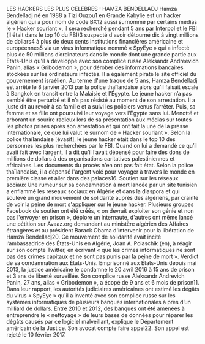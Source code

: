 LES HACKERS LES PLUS CELEBRES : HAMZA BENDELLADJ
Hamza Bendelladj né en 1988 a Tizi Ouzou1 en Grande Kabylie est un hacker algérien qui a pour nom de code BX12 aussi surnommé par certains médias le « Hacker souriant », il sera recherché pendant 5 ans par Interpol et le FBI (il était dans le top 10 du FBI)3 suspecté d'avoir détourné dix à vingt millions de dollars4 à plus de deux cents institutions financières américaine et européennes5 via un virus informatique nommé « SpyEye » qui a infecté plus de 50 millions d’ordinateurs dans le monde dont une grande partie aux États-Unis qu'il a développé avec son complice russe Aleksandr Andreevich Panin, alias « Gribodemon », pour dérober des informations bancaires stockées sur les ordinateurs infectés. Il a également piraté le site officiel du gouvernement israélien. Au terme d'une traque de 5 ans, Hamza Bendelladj est arrêté le 8 janvier 2013 par la police thaïlandaise alors qu'il faisait escale à Bangkok en transit entre la Malaisie et l'Égypte. Le jeune hacker n’a pas semblé être perturbé et il n’a pas résisté au moment de son arrestation. Il a juste dit au revoir à sa famille et a suivi les policiers venus l’arrêter. Puis, sa femme et sa fille ont poursuivi leur voyage vers l’Égypte sans lui. Menotté et arborant un sourire radieux lors de sa présentation aux médias sur toutes les photos prises après son arrestation et qui ont fait la une de la presse internationale, ce que lui valut le surnom de « Hacker souriant ». Selon la police thaïlandaise [évasif], le jeune hacker était dans le top 10 des personnes les plus recherchées par le FBI. Quand on lui a demandé ce qu’il avait fait avec l’argent, il a dit qu’il l’avait dépensé pour faire des dons de millions de dollars à des organisations caritatives palestiniennes et africaines. Les documents du procès n'en ont pas fait état. Selon la police thaïlandaise, il a dépensé l'argent volé pour voyager à travers le monde en première classe et aller dans des palaces16. Soutien sur les réseaux sociaux
Une rumeur sur sa condamnation à mort lancée par un site tunisien a enflammé les réseaux sociaux en Algérie et dans la diaspora et qui soulevé un grand mouvement de solidarité auprès des algériens, par crainte de voir la peine de mort s'appliquer sur le jeune hacker. Plusieurs groupes Facebook de soutien ont été créés, « on devrait exploiter son génie et non pas l'envoyer en prison », déplore un internaute, d'autres ont même lancé une pétition sur Avaaz.org demandant au ministère algérien des Affaires étrangères et au président Barack Obama d'intervenir pour la libération de Hamza Bendelladj20. Ce mouvement de solidarité avait incité l’ambassadrice des États-Unis en Algérie, Joan A. Polaschik (en), à réagir sur son compte Twitter, en écrivant « que les crimes informatiques ne sont pas des crimes capitaux et ne sont pas punis par la peine de mort ». Verdict de sa condamnation aux États-Unis. Emprisonné aux États-Unis depuis mai 2013, la justice américaine le condamne le 20 avril 2016 à 15 ans de prison et 3 ans de liberté surveillée. Son complice russe Aleksandr Andrevich Panin, 27 ans, alias « Gribodemon », a écopé de 9 ans et 6 mois de prison11. Dans leur rapport, les autorités judiciaires américaines ont estimé les dégâts du virus « SpyEye » qu'il a inventé avec son complice russe sur les systèmes informatiques de plusieurs banques internationales à près d’un milliard de dollars. Entre 2010 et 2012, des banques ont été amenées à entreprendre le « nettoyage » de leurs bases de données pour réparer les dégâts causés par ce logiciel malveillant, explique le Département américain de la Justice. Son avocat compte faire appel22. Son appel est rejeté le 10 février 2017. 
